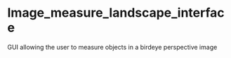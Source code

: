 # Image_measure_landscape_interface
GUI allowing the user to measure objects in a birdeye perspective image
